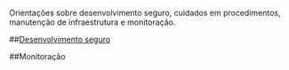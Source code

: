 Orientações sobre desenvolvimento seguro, cuidados em procedimentos, manutenção de infraestrutura e monitoração.

##[Desenvolvimento seguro](/Wiki-de-Arquitetura-e-Padrões-do-DTI/Biblioteca/Segurança-da-Informação/Desenvolvimento-Seguro)

##Monitoração

